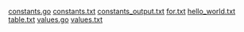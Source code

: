 <a href="constants.go">constants.go</a>
<a href="constants.txt">constants.txt</a>
<a href="constants_output.txt">constants_output.txt</a>
<a href="for.txt">for.txt</a>
<a href="hello_world.txt">hello_world.txt</a>
<a href="table.txt">table.txt</a>
<a href="values.go">values.go</a>
<a href="values.txt">values.txt</a>

